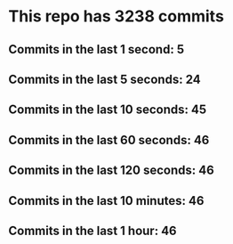 # This repo has 3238 commits

## Commits in the last 1 second: 5
## Commits in the last 5 seconds: 24
## Commits in the last 10 seconds: 45
## Commits in the last 60 seconds: 46
## Commits in the last 120 seconds: 46
## Commits in the last 10 minutes: 46
## Commits in the last 1 hour: 46
